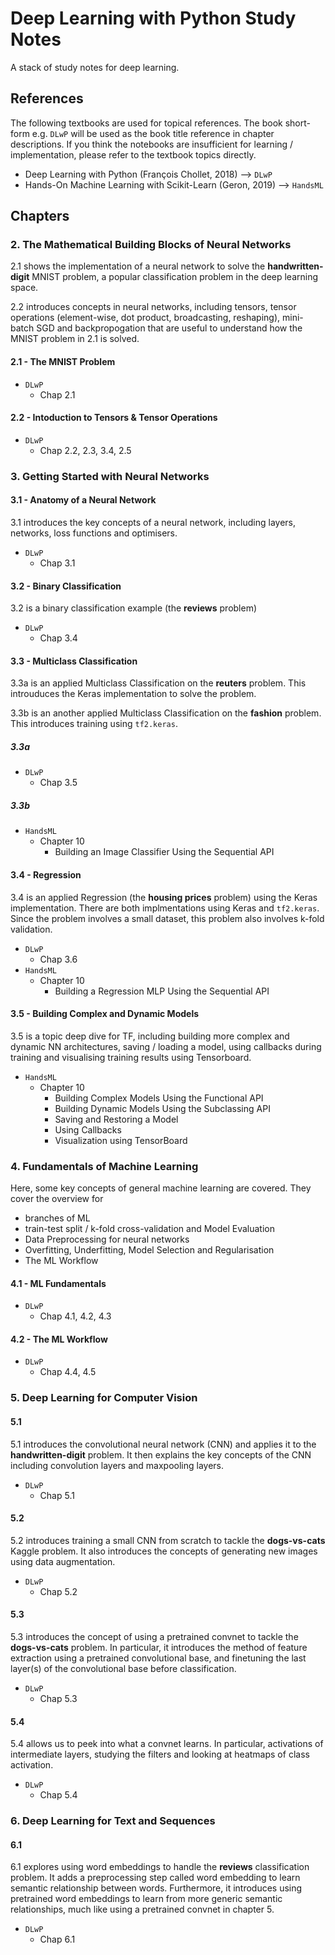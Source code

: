 # Deep Learning with Python Study Notes
A stack of study notes for deep learning.
## References
The following textbooks are used for topical references. The book short-form e.g. `DLwP` will be used as the book title reference in chapter descriptions. If you think the notebooks are insufficient for learning / implementation, please refer to the textbook topics directly.

- Deep Learning with Python (François Chollet, 2018) --> `DLwP`
- Hands-On Machine Learning with Scikit-Learn (Geron, 2019) --> `HandsML`

## Chapters

### 2. The Mathematical Building Blocks of Neural Networks
2.1 shows the implementation of a neural network to solve the **handwritten-digit** MNIST problem, a popular classification problem in the deep learning space.

2.2 introduces concepts in neural networks, including tensors, tensor operations (element-wise, dot product, broadcasting, reshaping), mini-batch SGD and backpropogation that are useful to understand how the MNIST problem in 2.1 is solved.
#### 2.1 - The MNIST Problem
- `DLwP`
    - Chap 2.1
#### 2.2 - Intoduction to Tensors & Tensor Operations
- `DLwP`
    - Chap 2.2, 2.3, 3.4, 2.5
    
### 3. Getting Started with Neural Networks
#### 3.1 - Anatomy of a Neural Network
3.1 introduces the key concepts of a neural network, including layers, networks, loss functions and optimisers.
- `DLwP`
    - Chap 3.1
#### 3.2 - Binary Classification
3.2 is a binary classification example (the **reviews** problem)
- `DLwP`
    - Chap 3.4
#### 3.3 - Multiclass Classification
3.3a is an applied Multiclass Classification on the **reuters** problem. This introuduces the Keras implementation to solve the problem.

3.3b is an another applied Multiclass Classification on the **fashion** problem. This introduces training using `tf2.keras`.
##### 3.3a
- `DLwP`
    - Chap 3.5
##### 3.3b
- `HandsML` 
    - Chapter 10
        - Building an Image Classifier Using the Sequential API
#### 3.4 - Regression
3.4 is an applied Regression (the **housing prices** problem) using the Keras implementation. There are both implmentations using Keras and `tf2.keras`. Since the problem involves a small dataset, this problem also involves k-fold validation.
- `DLwP`
    - Chap 3.6
- `HandsML` 
    - Chapter 10
        - Building a Regression MLP Using the Sequential API
#### 3.5 - Building Complex and Dynamic Models
3.5 is a topic deep dive for TF, including building more complex and dynamic NN architectures, saving / loading a model, using callbacks during training and visualising training results using Tensorboard.
- `HandsML` 
    - Chapter 10
        - Building Complex Models Using the Functional API
        - Building Dynamic Models Using the Subclassing API
        - Saving and Restoring a Model
        - Using Callbacks
        - Visualization using TensorBoard
    
### 4. Fundamentals of Machine Learning
Here, some key concepts of general machine learning are covered. They cover the overview for 
- branches of ML
- train-test split / k-fold cross-validation and Model Evaluation
- Data Preprocessing for neural networks
- Overfitting, Underfitting, Model Selection and Regularisation
- The ML Workflow

#### 4.1 - ML Fundamentals
- `DLwP`
    - Chap 4.1, 4.2, 4.3
    
#### 4.2 - The ML Workflow
- `DLwP`
    - Chap 4.4, 4.5

### 5. Deep Learning for Computer Vision
#### 5.1
5.1 introduces the convolutional neural network (CNN) and applies it to the **handwritten-digit** problem. It then explains the key concepts of the CNN including convolution layers and maxpooling layers.
- `DLwP`
    - Chap 5.1
#### 5.2
5.2 introduces training a small CNN from scratch to tackle the **dogs-vs-cats** Kaggle problem. It also introduces the concepts of generating new images using data augmentation.
- `DLwP`
    - Chap 5.2
#### 5.3
5.3 introduces the concept of using a pretrained convnet to tackle the **dogs-vs-cats** problem. In particular, it introduces the method of feature extraction using a pretrained convolutional base, and finetuning the last layer(s) of the convolutional base before classification.
- `DLwP`
    - Chap 5.3
#### 5.4
5.4 allows us to peek into what a convnet learns. In particular, activations of intermediate layers, studying the filters and looking at heatmaps of class activation.
- `DLwP`
    - Chap 5.4

### 6. Deep Learning for Text and Sequences

#### 6.1
6.1 explores using word embeddings to handle the **reviews** classification problem. It adds a preprocessing step called word embedding to learn semantic relationship between words. Furthermore, it introduces using pretrained word embeddings to learn from more generic semantic relationships, much like using a pretrained convnet in chapter 5.
- `DLwP`
    - Chap 6.1